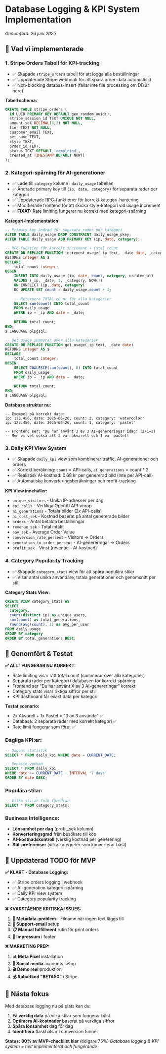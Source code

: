 # Database Logging & KPI System Implementation
*Genomförd: 26 juni 2025*

## 🎯 Vad vi implementerade

### **1. Stripe Orders Tabell för KPI-tracking**
- ✅ Skapade `stripe_orders` tabell för att logga alla beställningar
- ✅ Uppdaterade Stripe webhook för att spara order-data automatiskt
- ✅ Non-blocking databas-insert (failar inte file processing om DB är nere)

**Tabell schema:**
```sql
CREATE TABLE stripe_orders (
  id UUID PRIMARY KEY DEFAULT gen_random_uuid(),
  stripe_session_id TEXT UNIQUE NOT NULL,
  amount_sek DECIMAL(8,2) NOT NULL,
  tier TEXT NOT NULL,
  customer_email TEXT,
  pet_name TEXT,
  style TEXT,
  order_id TEXT,
  status TEXT DEFAULT 'completed',
  created_at TIMESTAMP DEFAULT NOW()
);
```

### **2. Kategori-spårning för AI-generationer**
- ✅ Lade till `category` kolumn i `daily_usage` tabellen
- ✅ Ändrade primary key till `(ip, date, category)` för separata rader per kategori
- ✅ Uppdaterade RPC-funktioner för korrekt kategori-hantering
- ✅ Modifierade frontend för att skicka style-kategori vid usage increment
- ✅ **FIXAT:** Rate limiting fungerar nu korrekt med kategori-spårning

**Kategori-implementation:**
```sql
-- Primary key ändrad för separata rader per kategori
ALTER TABLE daily_usage DROP CONSTRAINT daily_usage_pkey;
ALTER TABLE daily_usage ADD PRIMARY KEY (ip, date, category);

-- RPC-funktion för korrekt increment + total count
CREATE OR REPLACE FUNCTION increment_usage(_ip text, _date date, _category text DEFAULT 'watercolor')
RETURNS integer AS $
DECLARE
    total_count integer;
BEGIN
    INSERT INTO daily_usage (ip, date, count, category, created_at)
    VALUES (_ip, _date, 1, _category, NOW())
    ON CONFLICT (ip, date, category) 
    DO UPDATE SET count = daily_usage.count + 1;
    
    -- Returnera TOTAL count för alla kategorier
    SELECT sum(count) INTO total_count
    FROM daily_usage 
    WHERE ip = _ip AND date = _date;
    
    RETURN total_count;
END;
$ LANGUAGE plpgsql;

-- Get usage summerar över alla kategorier
CREATE OR REPLACE FUNCTION get_usage(_ip text, _date date)
RETURNS integer AS $
DECLARE
    total_count integer;
BEGIN
    SELECT COALESCE(sum(count), 0) INTO total_count
    FROM daily_usage 
    WHERE ip = _ip AND date = _date;
    
    RETURN total_count;
END;
$ LANGUAGE plpgsql;
```

**Database struktur nu:**
```
-- Exempel på korrekt data:
ip: 123.456, date: 2025-06-26, count: 2, category: 'watercolor'
ip: 123.456, date: 2025-06-26, count: 1, category: 'pastel'

-- Frontend ser: "Du har använt 3 av 3 AI-genereringar idag" (2+1=3)
-- Men vi vet också att 2 var akvarell och 1 var pastel!
```

### **3. Daily KPI View System**
- ✅ Skapade `daily_kpi` view som kombinerar traffic, AI-generationer och orders
- ✅ Korrekt beräkning: `count` = API-calls, `ai_generations` = count * 2
- ✅ Realistisk AI-kostnad: 0.68 kr per genererad bild (inte per API-call)
- ✅ Automatiska konverteringsberäkningar och profit-tracking

**KPI View innehåller:**
- `unique_visitors` - Unika IP-adresser per dag
- `api_calls` - Verkliga OpenAI API-anrop
- `ai_generations` - Totala bilder (2x API-calls)
- `ai_cost_sek` - Kostnad baserat på antal genererade bilder
- `orders` - Antal betalda beställningar
- `revenue_sek` - Total intäkt
- `aov_sek` - Average Order Value
- `conversion_rate_percent` - Visitors → Orders
- `generation_to_order_percent` - AI-genereringar → Orders
- `profit_sek` - Vinst (revenue - AI-kostnad)

### **4. Category Popularity Tracking**
- ✅ Skapade `category_stats` view för att spåra populära stilar
- ✅ Visar antal unika användare, totala generationer och genomsnitt per stil

**Category Stats View:**
```sql
CREATE VIEW category_stats AS
SELECT 
  category,
  count(distinct ip) as unique_users,
  sum(count) as total_generations,
  round(avg(count), 1) as avg_per_user
FROM daily_usage
GROUP BY category
ORDER BY total_generations DESC;
```

## 🚀 Genomfört & Testat

**✅ ALLT FUNGERAR NU KORREKT:**
- Rate limiting visar rätt total count (summerar över alla kategorier)
- Separata rader per kategori i databasen för korrekt spårning
- Frontend ser "Du har använt X av 3 AI-genereringar" korrekt
- Category stats visar riktiga siffror per stil
- KPI dashboard får exakt data per kategori

**Testat scenario:**
- 2x Akvarell + 1x Pastel = "3 av 3 använda" ✅
- Database: 2 separata rader med korrekt kategori ✅
- Rate limit fungerar som förut ✅

### **Dagliga KPI:er:**
```sql
-- Dagens statistik
SELECT * FROM daily_kpi WHERE date = CURRENT_DATE;

-- Senaste veckan
SELECT * FROM daily_kpi 
WHERE date >= CURRENT_DATE - INTERVAL '7 days'
ORDER BY date DESC;
```

### **Populära stilar:**
```sql
-- Vilka stilar folk föredrar
SELECT * FROM category_stats;
```

### **Business Intelligence:**
- **Lönsamhet per dag** (profit_sek kolumn)
- **Konverteringsgrad** från besökare till köp
- **AI-kostnadskontroll** (verklig kostnad per generering)
- **Stil-preferenser** (vilka kategorier som konverterar bäst)

## 🚨 Uppdaterad TODO för MVP

**✅ KLART - Database Logging:**
- ✅ Stripe orders logging i webhook
- ✅ AI-generation kategori-spårning
- ✅ Daily KPI view system
- ✅ Category popularity tracking

**❌ KVARSTÅENDE KRITISKA ISSUES:**
1. **🚨 Metadata-problem** - Filnamn när ingen text läggs till
2. **📧 Support-email** setup
3. **📋 Manual fulfillment** rutin för print orders
4. **🏢 Impressum** i footer

**❌ MARKETING PREP:**
1. **📊 Meta Pixel** installation
2. **📱 Social media** accounts setup
3. **🎬 Demo reel** produktion
4. **💰 Rabattkod "BETA50"** i Stripe

## 🎯 Nästa fokus

Med database logging nu på plats kan du:
1. **Få verklig data** på vilka stilar som fungerar bäst
2. **Optimera AI-kostnader** baserat på verkliga siffror
3. **Spåra lönsamhet** dag för dag
4. **Identifiera** flaskhalsar i conversion funnel

**Status: 80% av MVP-checklist klar** (tidigare 75%)
*Database logging & KPI system = helt implementerat och fungerande*
